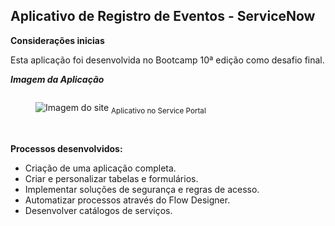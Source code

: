 ### <h2>Aplicativo de Registro de Eventos - ServiceNow</h2> 
**Considerações inicias**

Esta aplicação foi desenvolvida no Bootcamp 10ª edição como desafio final.

**_Imagem da Aplicação_**


<div style="display: flex; align-items: center ">
  <figure>
    <img src="" alt="Imagem do site">
    <sub>Aplicativo no Service Portal</sub>
  </figure>
  
</div></br>

**Processos desenvolvidos:**

* Criação de uma aplicação completa.
* Criar e personalizar tabelas e formulários.
* Implementar soluções de segurança e regras de acesso.
* Automatizar processos através do Flow Designer.
* Desenvolver catálogos de serviços.
</br>

